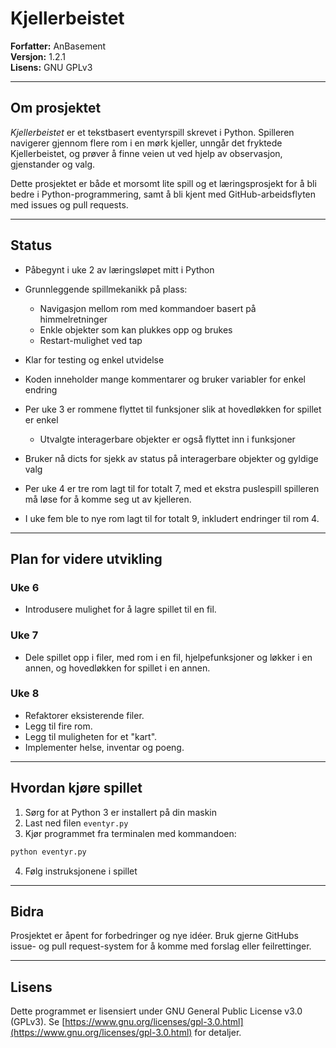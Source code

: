 # Kjellerbeistet

**Forfatter:** AnBasement  
**Versjon:** 1.2.1  
**Lisens:** GNU GPLv3

---

## Om prosjektet

*Kjellerbeistet* er et tekstbasert eventyrspill skrevet i Python.
Spilleren navigerer gjennom flere rom i en mørk kjeller, unngår det fryktede Kjellerbeistet, og prøver å finne veien ut ved hjelp av observasjon, gjenstander og valg.

Dette prosjektet er både et morsomt lite spill og et læringsprosjekt for å bli bedre i Python-programmering, samt å bli kjent med GitHub-arbeidsflyten med issues og pull requests.

---

## Status

- Påbegynt i uke 2 av læringsløpet mitt i Python
- Grunnleggende spillmekanikk på plass:
  - Navigasjon mellom rom med kommandoer basert på himmelretninger
  - Enkle objekter som kan plukkes opp og brukes
  - Restart-mulighet ved tap
- Klar for testing og enkel utvidelse
- Koden inneholder mange kommentarer og bruker variabler for enkel endring

- Per uke 3 er rommene flyttet til funksjoner slik at hovedløkken for spillet er enkel
  - Utvalgte interagerbare objekter er også flyttet inn i funksjoner
- Bruker nå dicts for sjekk av status på interagerbare objekter og gyldige valg

- Per uke 4 er tre rom lagt til for totalt 7, med et ekstra puslespill spilleren må løse for å komme seg ut av kjelleren.

- I uke fem ble to nye rom lagt til for totalt 9, inkludert endringer til rom 4.

---

## Plan for videre utvikling

### Uke 6

- Introdusere mulighet for å lagre spillet til en fil.

### Uke 7
- Dele spillet opp i filer, med rom i en fil, hjelpefunksjoner og løkker i en annen, og hovedløkken for spillet i en annen.

### Uke 8
- Refaktorer eksisterende filer.
- Legg til fire rom.
- Legg til muligheten for et "kart".
- Implementer helse, inventar og poeng.

---

## Hvordan kjøre spillet

1. Sørg for at Python 3 er installert på din maskin
2. Last ned filen `eventyr.py`
3. Kjør programmet fra terminalen med kommandoen:

```bash
python eventyr.py
```
4. Følg instruksjonene i spillet

---

## Bidra

Prosjektet er åpent for forbedringer og nye idéer.
Bruk gjerne GitHubs issue- og pull request-system for å komme med forslag eller feilrettinger.

---

## Lisens

Dette programmet er lisensiert under GNU General Public License v3.0 (GPLv3).
Se [https://www.gnu.org/licenses/gpl-3.0.html](https://www.gnu.org/licenses/gpl-3.0.html) for detaljer.
